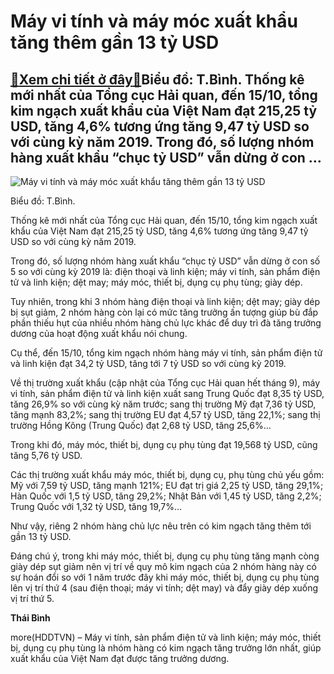 Máy vi tính và máy móc xuất khẩu tăng thêm gần 13 tỷ USD
========================================================

[:gift:Xem chi tiết ở đây:gift:](https://hddtvn.com/may-vi-tinh-va-may-moc-xuat-khau-tang-them-gan-13-ty-usd/)Biểu đồ: T.Bình. Thống kê mới nhất của Tổng cục Hải quan, đến 15/10, tổng kim ngạch xuất khẩu của Việt Nam đạt 215,25 tỷ USD, tăng 4,6% tương ứng tăng 9,47 tỷ USD so với cùng kỳ năm 2019. Trong đó, số lượng nhóm hàng xuất khẩu “chục tỷ USD” vẫn dừng ở con …
------------------------------------------------------------------------------------------------------------------------------------------------------------------------------------------------------------------------------------------------------------------





![Máy vi tính và máy móc xuất khẩu tăng thêm gần 13 tỷ USD](https://haiquanonline.com.vn/stores/news_dataimages/binhht/102020/24/10/in_article/5417_Kim-ngYch-5-nhom-hang-xuYt-khYu-chY.jpg?rt=20201024105419 "Máy vi tính và máy móc xuất khẩu tăng thêm gần 13 tỷ USD")


Biểu đồ: T.Bình.



Thống kê mới nhất của Tổng cục Hải quan, đến 15/10, tổng kim ngạch xuất khẩu của Việt Nam đạt 215,25 tỷ USD, tăng 4,6% tương ứng tăng 9,47 tỷ USD so với cùng kỳ năm 2019.


Trong đó, số lượng nhóm hàng xuất khẩu “chục tỷ USD” vẫn dừng ở con số 5 so với cùng kỳ 2019 là: điện thoại và linh kiện; máy vi tính, sản phẩm điện tử và linh kiện; dệt may; máy móc, thiết bị, dụng cụ phụ tùng; giày dép.


Tuy nhiên, trong khi 3 nhóm hàng điện thoại và linh kiện; dệt may; giày dép bị sụt giảm, 2 nhóm hàng còn lại có mức tăng trưởng ấn tượng giúp bù đắp phần thiếu hụt của nhiều nhóm hàng chủ lực khác để duy trì đà tăng trưởng dương của hoạt động xuất khẩu nói chung.


Cụ thể, đến 15/10, tổng kim ngạch nhóm hàng máy vi tính, sản phẩm điện tử và linh kiện đạt 34,2 tỷ USD, tăng tới 7 tỷ USD so với cùng kỳ 2019.


Về thị trường xuất khẩu (cập nhật của Tổng cục Hải quan hết tháng 9), máy vi tính, sản phẩm điện tử và linh kiện xuất sang Trung Quốc đạt 8,35 tỷ USD, tăng 26,9% so với cùng kỳ năm trước; sang thị trường Mỹ đạt 7,36 tỷ USD, tăng mạnh 83,2%; sang thị trường EU đạt 4,57 tỷ USD, tăng 22,1%; sang thị trường Hồng Kông (Trung Quốc) đạt 2,68 tỷ USD, tăng 25,6%…


Trong khi đó, máy móc, thiết bị, dụng cụ phụ tùng đạt 19,568 tỷ USD, cũng tăng 5,76 tỷ USD.


Các thị trường xuất khẩu máy móc, thiết bị, dụng cụ, phụ tùng chủ yếu gồm: Mỹ với 7,59 tỷ USD, tăng mạnh 121%; EU đạt trị giá 2,25 tỷ USD, tăng 29,1%; Hàn Quốc với 1,5 tỷ USD, tăng 29,2%; Nhật Bản với 1,45 tỷ USD, tăng 2,2%; Trung Quốc với 1,32 tỷ USD, tăng 19,7%…


Như vậy, riêng 2 nhóm hàng chủ lực nêu trên có kim ngạch tăng thêm tới gần 13 tỷ USD.


Đáng chú ý, trong khi máy móc, thiết bị, dụng cụ phụ tùng tăng mạnh còng giày dép sụt giảm nên vị trí về quy mô kim ngạch của 2 nhóm hàng này có sự hoán đổi so với 1 năm trước đây khi máy móc, thiết bị, dụng cụ phụ tùng lên vị trí thứ 4 (sau điện thoại; máy vi tính; dệt may) và đẩy giày dép xuống vị trí thứ 5.




**Thái Bình**



more(HDDTVN) – Máy vi tính, sản phẩm điện tử và linh kiện; máy móc, thiết bị, dụng cụ phụ tùng là nhóm hàng có kim ngạch tăng trưởng lớn nhất, giúp xuất khẩu của Việt Nam đạt được tăng trưởng dương.

